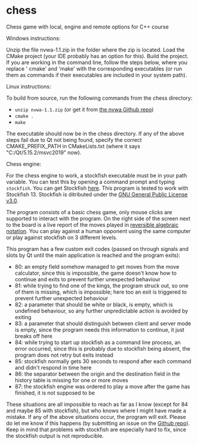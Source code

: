 # chess

Chess game with local, engine and remote options for C++ course

Windows instructions:

Unzip the file nvwa-1.1.zip in the folder where the zip is located. Load the CMake project (your IDE probably has an
option for this). Build the project. If you are working in the command line, follow the steps below, where you replace '
cmake' and 'make' with the corresponding executables (or run them as commands if their executables are included in your
system path).

Linux instructions:

To build from source, run the following commands from the chess directory:

* ```unzip nvwa-1.1.zip``` (or get it from [the nvwa Github repo](https://github.com/adah1972/nvwa))
* ```cmake .```
* ```make```

The executable should now be in the chess directory. If any of the above steps fail due to Qt not being found, specify
the correct CMAKE_PREFIX_PATH in CMakeLists.txt (where it says "C:/Qt/5.15.2/msvc2019" now).

Chess engine:

For the chess engine to work, a stockfish executable must be in your path variable. You can test this by opening a
command prompt and typing `stockfish`. You can get Stockfish [here](https://stockfishchess.org/download/). This program
is tested to work with Stockfish 13. Stockfish is ditributed under the
[GNU General Public License v3.0](https://github.com/official-stockfish/Stockfish/blob/master/Copying.txt).

The program consists of a basic chess game, only mouse clicks are supported to interact with the program. On the right
side of the screen next to the board is a live report of the moves played
in [reversible algebraic notation](https://en.wikipedia.org/wiki/Chess_notation). You can play against a human opponent
using the same computer or play against stockfish on 3 different levels.

This program has a few custom exit codes (passed on through signals and slots by Qt until the main application is
reached and the program exits):

* 80: an empty field somehow managed to get moves from the move calculator, since this is impossible, the game doesn't
  know how to continue and exits to prevent further unexpected behaviour
* 81: while trying to find one of the kings, the program struck out, so one of them is missing, which is impossible;
  here too an exit is triggered to prevent further unexpected behaviour
* 82: a parameter that should be white or black, is empty, which is undefined behaviour, so any further unpredictable
  action is avoided by exiting
* 83: a parameter that should distinguish between client and server mode is empty, since the program needs this
  information to continue, it just breaks off here
* 84: while trying to start up stockfish as a command line process, an error occurred, since this is probably due to
  stockfish being absent, the program does not retry but exits instead
* 85: stockfish normally gets 30 seconds to respond after each command and didn't respond in time here
* 86: the separator between the origin and the destination field in the history table is missing for one or more moves
* 87: the stockfish engine was ordered to play a move after the game has finished, it is not supposed to be

These situations are all impossible to reach as far as I know (except for 84 and maybe 85 with stockfish), but who knows
where I might have made a mistake. If any of the above situations occur, the program will exit. Please do let me know if
this happens (by submitting an issue on the [Github repo](https://github.com/sibebleuze/chess)). Keep in mind that
problems with stockfish are especially hard to fix, since the stockfish output is not reproducible.
